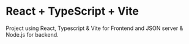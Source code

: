 # React + TypeScript + Vite

Project using React, Typescript & Vite for Frontend and JSON server & Node.js for backend.
